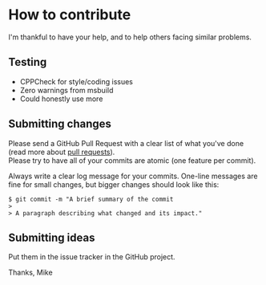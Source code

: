 # How to contribute
I'm thankful to have your help, and to help others facing similar problems.

## Testing
- CPPCheck for style/coding issues  
- Zero warnings from msbuild  
- Could honestly use more

## Submitting changes

Please send a GitHub Pull Request with a clear list of what you've done (read more about [pull requests](http://help.github.com/pull-requests/)).  
Please try to have all of your commits are atomic (one feature per commit).

Always write a clear log message for your commits. One-line messages are fine for small changes, but bigger changes should look like this:

    $ git commit -m "A brief summary of the commit
    > 
    > A paragraph describing what changed and its impact."

## Submitting ideas
Put them in the issue tracker in the GitHub project.

Thanks,
Mike
